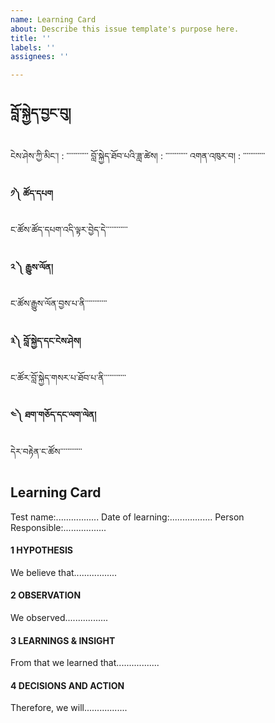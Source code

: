 ```yaml
---
name: Learning Card
about: Describe this issue template's purpose here.
title: ''
labels: ''
assignees: ''

---
```


## བློ་སྐྱེད་བྱང་བུ།
ངེས་ཤེས་ཀྱི་མིང་། : ་་་་་་་་་་་་
བློ་སྐྱེད་ཐོབ་པའི་ཟླ་ཚེས། : ་་་་་་་་་་་་
འགན་འཁུར་བ། : ་་་་་་་་་་་་

#### ༡༽ ཚོད་དཔག
ང་ཚོས་ཚོད་དཔག་འདི་ལྟར་བྱེད་དེ་་་་་་་་་་་་


#### ༢ ༽ རྒྱུས་ལོན།
ང་ཚོས་རྒྱུས་ལོན་བྱས་པ་ནི་་་་་་་་་་་་


#### ༣༽ བློ་སྐྱེད་དང་ངེས་ཤེས།
ང་ཚོར་བློ་སྐྱེད་གསར་པ་ཐོབ་པ་ནི་་་་་་་་་་་་


#### ༤༽ ཐག་གཅོད་དང་ལག་ལེན།
དེར་བརྟེན་ང་ཚོས་་་་་་་་་་་་

## Learning Card
Test name:.................
Date of learning:.................
Person Responsible:.................

#### 1 HYPOTHESIS
We believe that.................


#### 2 OBSERVATION
We observed.................


#### 3 LEARNINGS & INSIGHT
From that we learned that.................


#### 4 DECISIONS AND ACTION
Therefore, we will.................
